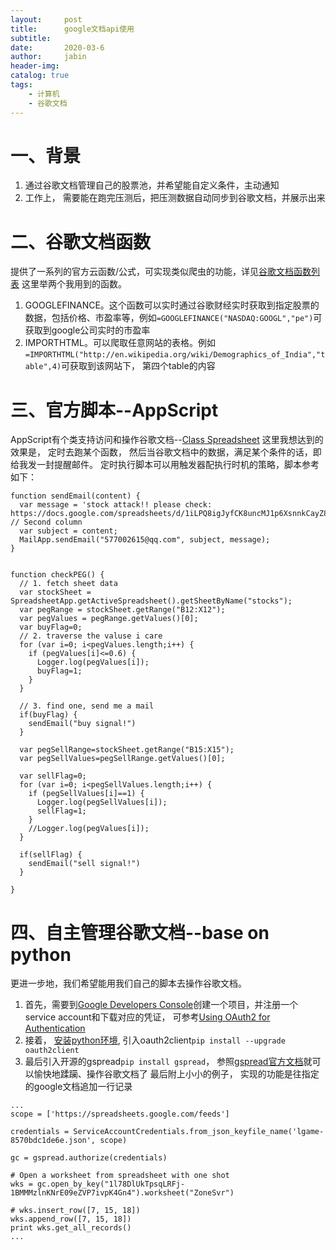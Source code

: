 ```yaml
---
layout:     post
title:      google文档api使用
subtitle:   
date:       2020-03-6
author:     jabin
header-img: 
catalog: true
tags:
    - 计算机
    - 谷歌文档
---
```


# 一、背景
1. 通过谷歌文档管理自己的股票池，并希望能自定义条件，主动通知
2. 工作上， 需要能在跑完压测后，把压测数据自动同步到谷歌文档，并展示出来 
# 二、谷歌文档函数
提供了一系列的官方云函数/公式，可实现类似爬虫的功能，详见[谷歌文档函数列表](https://support.google.com/docs/table/25273?hl=en&ref_topic=3105411)
这里举两个我用到的函数。
1. GOOGLEFINANCE。这个函数可以实时通过谷歌财经实时获取到指定股票的数据，包括价格、市盈率等，例如`=GOOGLEFINANCE("NASDAQ:GOOGL","pe")`可获取到google公司实时的市盈率
2. IMPORTHTML。可以爬取任意网站的表格。例如`=IMPORTHTML("http://en.wikipedia.org/wiki/Demographics_of_India","table",4)`可获取到该网站下， 第四个table的内容
# 三、官方脚本--AppScript
AppScript有个类支持访问和操作谷歌文档--[Class Spreadsheet](https://developers.google.com/apps-script/reference/spreadsheet/spreadsheet)
这里我想达到的效果是， 定时去跑某个函数， 然后当谷歌文档中的数据，满足某个条件的话，即给我发一封提醒邮件。 定时执行脚本可以用触发器配执行时机的策略，脚本参考如下：
```
function sendEmail(content) {
  var message = 'stock attack!! please check: https://docs.google.com/spreadsheets/d/1iLPQ8igJyfCK8uncMJ1p6XsnnkCayZ8U8KMk9HM4Dyg/edit#gid=0'; // Second column
  var subject = content;
  MailApp.sendEmail("577002615@qq.com", subject, message);
}


function checkPEG() {
  // 1. fetch sheet data
  var stockSheet = SpreadsheetApp.getActiveSpreadsheet().getSheetByName("stocks");
  var pegRange = stockSheet.getRange("B12:X12"); 
  var pegValues = pegRange.getValues()[0];
  var buyFlag=0;
  // 2. traverse the valuse i care 
  for (var i=0; i<pegValues.length;i++) {
    if (pegValues[i]<=0.6) {
      Logger.log(pegValues[i]);
      buyFlag=1;
    }
  }
  
  // 3. find one, send me a mail
  if(buyFlag) {
    sendEmail("buy signal!")
  }
  
  var pegSellRange=stockSheet.getRange("B15:X15");
  var pegSellValues=pegSellRange.getValues()[0];
  
  var sellFlag=0;
  for (var i=0; i<pegSellValues.length;i++) {
    if (pegSellValues[i]==1) {
      Logger.log(pegSellValues[i]);
      sellFlag=1;
    }
    //Logger.log(pegValues[i]);
  }
  
  if(sellFlag) {
    sendEmail("sell signal!")
  }
  
}
```
# 四、自主管理谷歌文档--base on python
更进一步地，我们希望能用我们自己的脚本去操作谷歌文档。 
1. 首先，需要到[Google Developers Console](https://console.developers.google.com/cloud-resource-manager)创建一个项目，并注册一个service account和下载对应的凭证， 可参考[Using OAuth2 for Authentication](https://gspread.readthedocs.io/en/latest/oauth2.html)
2. 接着， [安装python环境](https://deeponder.github.io/2020/03/20/python%E7%8E%AF%E5%A2%83%E9%83%A8%E7%BD%B2/), 引入oauth2client`pip install --upgrade oauth2client`
4. 最后引入开源的gspread`pip install gspread`， 参照[gspread官方文档](https://gspread.readthedocs.io/en/latest/)就可以愉快地蹂躏、操作谷歌文档了
最后附上小小的例子， 实现的功能是往指定的google文档追加一行记录
```
...
scope = ['https://spreadsheets.google.com/feeds']

credentials = ServiceAccountCredentials.from_json_keyfile_name('lgame-8570bdc1de6e.json', scope)

gc = gspread.authorize(credentials)

# Open a worksheet from spreadsheet with one shot
wks = gc.open_by_key("1l78DlUkTpsqLRFj-1BMMMzlnKNrE09eZVP7ivpK4Gn4").worksheet("ZoneSvr")

# wks.insert_row([7, 15, 18])
wks.append_row([7, 15, 18])
print wks.get_all_records()
...
```
